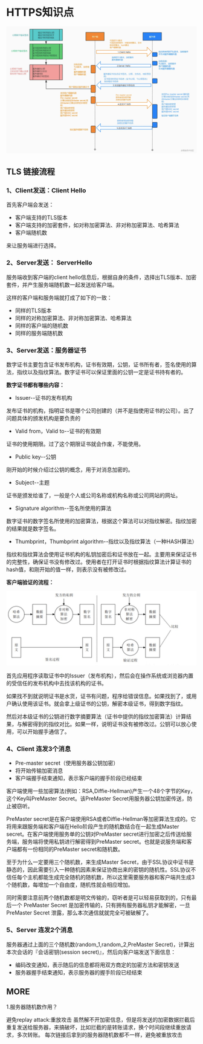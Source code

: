 # HTTPS知识点

![](./imgs/https.png)

## TLS 链接流程

### 1、Client发送：Client Hello

首先客户端会发送：

* 客户端支持的TLS版本
* 客户端支持的加密套件，如对称加密算法、非对称加密算法、哈希算法
* 客户端随机数

来让服务端进行选择。

### 2、Server发送： ServerHello

服务端收到客户端的client hello信息后，根据自身的条件，选择出TLS版本、加密套件，并产生服务端随机数一起发送给客户端。

这样的客户端和服务端就打成了如下的一致：

* 同样的TLS版本
* 同样的对称加密算法、非对称加密算法、哈希算法
* 同样的客户端的随机数
* 同样的服务端随机数


### 3、Server发送：服务器证书

数字证书主要包含证书发布机构，证书有效期，公钥，证书所有者，签名使用的算法，指纹以及指纹算法。数字证书可以保证里面的公钥一定是证书持有者的。

**数字证书都有哪些内容：**

* Issuer--证书的发布机构

发布证书的机构，指明证书是哪个公司创建的（并不是指使用证书的公司）。出了问题具体的颁发机构是要负责的

* Valid from，Valid to--证书的有效期

证书的使用期限。过了这个期限证书就会作废，不能使用。

* Public key--公钥

刚开始的时候介绍过公钥的概念，用于对消息加密的。

* Subject--主题

证书是颁发给谁了，一般是个人或公司名称或机构名称或公司网站的网址。

* Signature algorithm--签名所使用的算法

数字证书的数字签名所使用的加密算法，根据这个算法可以对指纹解密。指纹加密的结果就是数字签名。

* Thumbprint，Thumbprint algorithm--指纹以及指纹算法（一种HASH算法）

指纹和指纹算法会使用证书机构的私钥加密后和证书放在一起。主要用来保证证书的完整性，确保证书没有修改过。使用者在打开证书时根据指纹算法计算证书的hash值，和刚开始的值一样，则表示没有被修改过。

**客户端验证的流程：**

![](./imgs/https_tls.png)

首先应用程序读取证书中的Issuer（发布机构），然后会在操作系统或浏览器内置的受信任的发布机构中去找该机构的证书。

如果找不到就说明证书是水货，证书有问题，程序给错误信息。如果找到了，或用户确认使用该证书。就会拿上级证书的公钥，解密本级证书，得到数字指纹。

然后对本级证书的公钥进行数字摘要算法（证书中提供的指纹加密算法）计算结果，与解密得到的指纹对比。如果一样，说明证书没有被修改过。公钥可以放心使用，可以开始握手通信了。

### 4、Client 连发3个消息

* Pre-master secret（使用服务器公钥加密）
* 将开始传输加密消息
* 客户端握手结束通知，表示客户端的握手阶段已经结束

客户端使用一些加密算法(例如：RSA,Diffie-Hellman)产生一个48个字节的Key，这个Key叫PreMaster Secret。该PreMaster Secret用服务器公钥加密传送，防止被窃听。

PreMaster secret是在客户端使用RSA或者Diffie-Hellman等加密算法生成的。它将用来跟服务端和客户端在Hello阶段产生的随机数结合在一起生成Master secret。在客户端使用服务单的公钥对PreMaster secret进行加密之后传送给服务端，服务端将使用私钥进行解密得到PreMaster secret。也就是说服务端和客户端都有一份相同的PreMaster secret和随机数。

至于为什么一定要用三个随机数，来生成Master Secret，由于SSL协议中证书是静态的，因此需要引入一种随机因素来保证协商出来的密钥的随机性。SSL协议不信任每个主机都能生成完全随机的随机数，所以这里需要服务器和客户端共生成3个随机数，每增加一个自由度，随机性就会相应增加。

同时需要注意前两个随机数都是明文传输的，窃听者是可以轻易获取到的，只有最后一个 PreMaster Secret 是加密传输的，只有拥有服务器私钥才能解密，一旦 PreMaster Secret 泄露，那么本次通信就就完全可被破解了。

### 5、Server 连发2个消息

服务器通过上面的三个随机数(random_1,random_2,PreMaster Secret)，计算出本次会话的『会话密钥(session secret)』，然后向客户端发送下面信息：

* 编码改变通知，表示随后的信息都将用双方商定的加密方法和密钥发送
* 服务器握手结束通知，表示服务器的握手阶段已经结束

## MORE

1.服务器随机数作用？

避免replay attack:重放攻击 虽然解不开加密信息，但是将发送的加密数据拦截后重复发送给服务器，来搞破坏，比如拦截的是转账请求，换个时间段继续重放请求，多次转账。 每次链接后拿到的服务器随机数都不一样，避免被重放攻击
